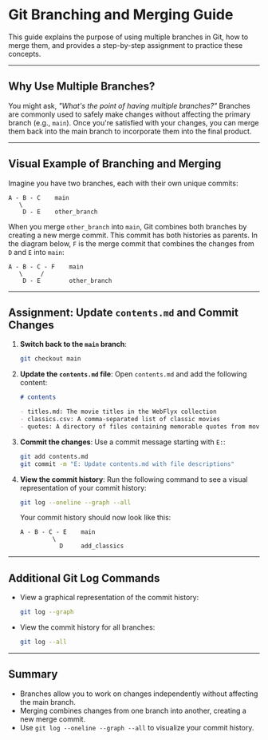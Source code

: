 # Git Branching and Merging Guide

This guide explains the purpose of using multiple branches in Git, how to merge them, and provides a step-by-step assignment to practice these concepts.

---

## Why Use Multiple Branches?

You might ask, _"What's the point of having multiple branches?"_ Branches are commonly used to safely make changes without affecting the primary branch (e.g., `main`). Once you're satisfied with your changes, you can merge them back into the main branch to incorporate them into the final product.

---

## Visual Example of Branching and Merging

Imagine you have two branches, each with their own unique commits:

```
A - B - C    main
   \
    D - E    other_branch
```

When you merge `other_branch` into `main`, Git combines both branches by creating a new merge commit. This commit has both histories as parents. In the diagram below, `F` is the merge commit that combines the changes from `D` and `E` into `main`:

```
A - B - C - F    main
   \     /
    D - E        other_branch
```

---

## Assignment: Update `contents.md` and Commit Changes

1. **Switch back to the `main` branch**:

   ```bash
   git checkout main
   ```

2. **Update the `contents.md` file**:
   Open `contents.md` and add the following content:

   ```markdown
   # contents

   - titles.md: The movie titles in the WebFlyx collection
   - classics.csv: A comma-separated list of classic movies
   - quotes: A directory of files containing memorable quotes from movies
   ```

3. **Commit the changes**:
   Use a commit message starting with `E:`:

   ```bash
   git add contents.md
   git commit -m "E: Update contents.md with file descriptions"
   ```

4. **View the commit history**:
   Run the following command to see a visual representation of your commit history:

   ```bash
   git log --oneline --graph --all
   ```

   Your commit history should now look like this:

   ```
   A - B - C - E    main
            \
              D     add_classics
   ```

---

## Additional Git Log Commands

- View a graphical representation of the commit history:

  ```bash
  git log --graph
  ```

- View the commit history for all branches:
  ```bash
  git log --all
  ```

---

## Summary

- Branches allow you to work on changes independently without affecting the main branch.
- Merging combines changes from one branch into another, creating a new merge commit.
- Use `git log --oneline --graph --all` to visualize your commit history.
